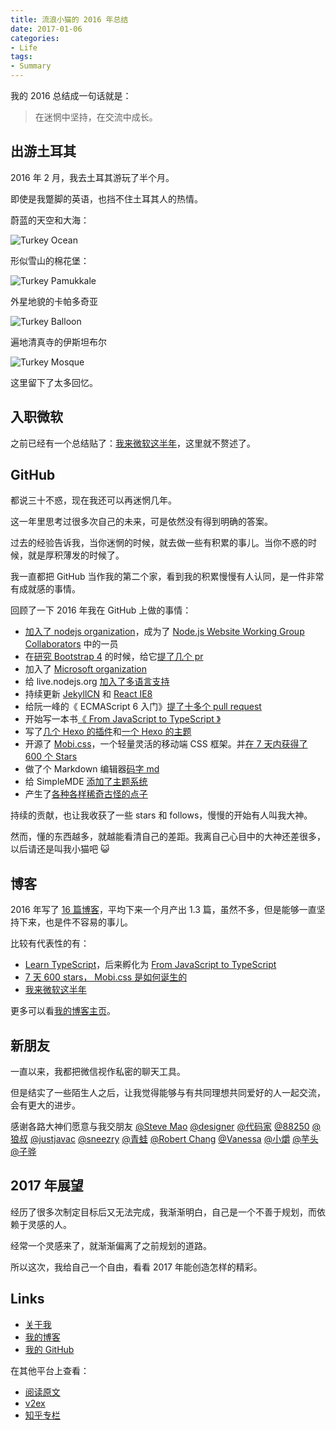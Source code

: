 ```yaml
---
title: 流浪小猫的 2016 年总结
date: 2017-01-06
categories:
- Life
tags:
- Summary
---
```


我的 2016 总结成一句话就是：

> 在迷惘中坚持，在交流中成长。

<!-- more -->

## 出游土耳其

2016 年 2 月，我去土耳其游玩了半个月。

即使是我蹩脚的英语，也挡不住土耳其人的热情。

蔚蓝的天空和大海：

![Turkey Ocean](/assets/2016_summery/turkey_ocean.jpg)

形似雪山的棉花堡：

![Turkey Pamukkale](/assets/2016_summery/turkey_pamukkale.jpg)

外星地貌的卡帕多奇亚

![Turkey Balloon](/assets/2016_summery/turkey_balloon.jpg)

遍地清真寺的伊斯坦布尔

![Turkey Mosque](/assets/2016_summery/turkey_mosque.jpg)

这里留下了太多回忆。

## 入职微软

之前已经有一个总结贴了：[我来微软这半年](http://blog.xcatliu.com/2016/10/23/half_year_in_microsoft/)，这里就不赘述了。

## GitHub

都说三十不惑，现在我还可以再迷惘几年。

这一年里思考过很多次自己的未来，可是依然没有得到明确的答案。

过去的经验告诉我，当你迷惘的时候，就去做一些有积累的事儿。当你不惑的时候，就是厚积薄发的时候了。

我一直都把 GitHub 当作我的第二个家，看到我的积累慢慢有人认同，是一件非常有成就感的事情。

回顾了一下 2016 年我在 GitHub 上做的事情：

- [加入了 nodejs organization](https://github.com/orgs/nodejs/people?utf8=%E2%9C%93&query=xcatliu)，成为了 [Node.js Website Working Group Collaborators](https://github.com/nodejs/nodejs.org#website-working-group-collaborators) 中的一员
- 在[研究 Bootstrap 4](http://blog.xcatliu.com/2016/01/12/bootstrap_4_preview/) 的时候，给它[提了几个 pr](https://github.com/twbs/bootstrap/issues?utf8=%E2%9C%93&q=author%3Axcatliu%20)
- 加入了 [Microsoft organization](https://github.com/orgs/Microsoft/people?utf8=%E2%9C%93&query=xcatliu)
- 给 live.nodejs.org [加入了多语言支持](https://github.com/nodejs/live.nodejs.org/pull/43)
- 持续更新 [JekyllCN](https://github.com/xcatliu/jekyllcn) 和 [React IE8](https://github.com/xcatliu/react-ie8)
- 给阮一峰的《 ECMAScript 6 入门》[提了十多个 pull request](https://github.com/ruanyf/es6tutorial/pulls?utf8=%E2%9C%93&q=is%3Apr%20author%3Axcatliu%20)
- 开始写一本书[《 From JavaScript to TypeScript 》](https://github.com/xcatliu/from-javascript-to-typescript)
- 写了[几个 Hexo 的插件]( https://www.v2ex.com/t/289667)和[一个 Hexo 的主题]( https://www.v2ex.com/t/288151)
- 开源了 [Mobi.css]( https://github.com/xcatliu/mobi.css)，一个轻量灵活的移动端 CSS 框架。并[在 7 天内获得了 600 个 Stars]( https://www.v2ex.com/t/304129)
- 做了个 Markdown 编辑器[码字 md](http://mazimd.com)
- 给 SimpleMDE [添加了主题系统](https://github.com/xcatliu/simplemde-theme-base)
- 产生了[各种各样稀奇古怪的点子](https://github.com/open-ideas-club/ideas)

持续的贡献，也让我收获了一些 stars 和 follows，慢慢的开始有人叫我大神。

然而，懂的东西越多，就越能看清自己的差距。我离自己心目中的大神还差很多，以后请还是叫我小猫吧 😺

## 博客

2016 年写了 [16 篇博客](http://blog.xcatliu.com/archives/2016/)，平均下来一个月产出 1.3 篇，虽然不多，但是能够一直坚持下来，也是件不容易的事儿。

比较有代表性的有：

- [Learn TypeScript](http://blog.xcatliu.com/2016/01/29/learn_typescript/)，后来孵化为 [From JavaScript to TypeScript](https://github.com/xcatliu/from-javascript-to-typescript)
- [7 天 600 stars， Mobi.css 是如何诞生的](http://blog.xcatliu.com/2016/09/05/600_stars_in_7_days/)
- [我来微软这半年](http://blog.xcatliu.com/2016/10/23/half_year_in_microsoft/)

更多可以看[我的博客主页](http://blog.xcatliu.com)。

## 新朋友

一直以来，我都把微信视作私密的聊天工具。

但是结实了一些陌生人之后，让我觉得能够与有共同理想共同爱好的人一起交流，会有更大的进步。

感谢各路大神们愿意与我交朋友 [@Steve Mao](https://github.com/stevemao) [@designer](http://chuangzaoshi.com/) [@代码家](https://github.com/daimajia) [@88250](https://github.com/88250) [@狼叔](https://github.com/i5ting) [@justjavac](https://github.com/justjavac) [@sneezry](https://github.com/sneezry) [@青蛙](https://github.com/xeodou) [@Robert Chang](https://github.com/cht8687) [@Vanessa](https://hacpai.com/member/Vanessa) [@小爝](https://github.com/xiaojue) [@芋头](https://github.com/xinyu198736) [@子骅](https://github.com/luin)

## 2017 年展望

经历了很多次制定目标后又无法完成，我渐渐明白，自己是一个不善于规划，而依赖于灵感的人。

经常一个灵感来了，就渐渐偏离了之前规划的道路。

所以这次，我给自己一个自由，看看 2017 年能创造怎样的精彩。

## Links

- [关于我](http://blog.xcatliu.com/about/)
- [我的博客](http://blog.xcatliu.com/)
- [我的 GitHub](https://github.com/xcatliu)

在其他平台上查看：

- [阅读原文](http://blog.xcatliu.com/2017/01/06/2016_summery/)
- [v2ex](https://www.v2ex.com/t/332724)
- [知乎专栏](https://zhuanlan.zhihu.com/p/24753057)

